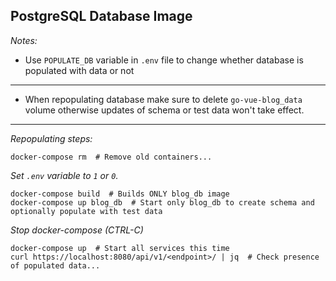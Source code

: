 
## PostgreSQL Database Image

_Notes:_

* Use `POPULATE_DB` variable in `.env` file to change whether database is populated with data or not

---------------------------------

* When repopulating database make sure to delete `go-vue-blog_data` volume otherwise updates of schema or test data won't 
take effect.

---------------------------------

_Repopulating steps:_

```
docker-compose rm  # Remove old containers...
```
_Set `.env` variable to `1` or `0`._
```
docker-compose build  # Builds ONLY blog_db image
docker-compose up blog_db  # Start only blog_db to create schema and optionally populate with test data
```
_Stop docker-compose (CTRL-C)_
```
docker-compose up  # Start all services this time
curl https://localhost:8080/api/v1/<endpoint>/ | jq  # Check presence of populated data...
```
